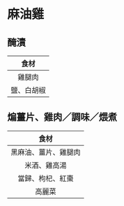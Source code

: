 <style>
.markdown-section h1 {
    background-image: url(https://i.ytimg.com/vi/7MZ76_mkXqw/maxresdefault.jpg);
}

.markdown-section h1::after {
    content: "蘿潔塔的廚房";
}
</style>

# 麻油雞

## 醃漬

|    食材    |
| :--------: |
|   雞腿肉   |
| 鹽、白胡椒 |

## 煸薑片、雞肉／調味／煨煮

|         食材         |
| :------------------: |
| 黑麻油、薑片、雞腿肉 |
|     米酒、雞高湯     |
|   當歸、枸杞、紅棗   |
|        高麗菜        |
